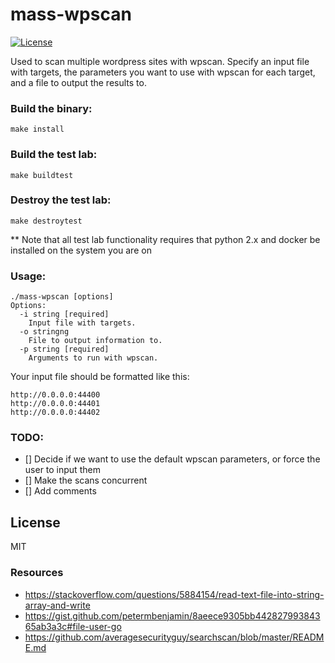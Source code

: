 # mass-wpscan
[![License](http://img.shields.io/:license-mit-blue.svg)](https://github.com/l50/mass-wpscan/blob/master/LICENSE)

Used to scan multiple wordpress sites with wpscan. Specify an input file
with targets, the parameters you want to use with wpscan for each
target, and a file to output the results to.

### Build the binary:
```
make install
```

### Build the test lab:
```
make buildtest
```

### Destroy the test lab:
```
make destroytest
```

** Note that all test lab functionality requires that python 2.x and
docker be installed on the system you are on

### Usage:
```
./mass-wpscan [options]
Options:
  -i string [required]
    Input file with targets.
  -o stringng
    File to output information to.
  -p string [required]
    Arguments to run with wpscan.
```

Your input file should be formatted like this:
```
http://0.0.0.0:44400
http://0.0.0.0:44401
http://0.0.0.0:44402
```

### TODO:
- [] Decide if we want to use the default wpscan parameters, or force
  the user to input them
- [] Make the scans concurrent
- [] Add comments

## License
MIT

### Resources
- https://stackoverflow.com/questions/5884154/read-text-file-into-string-array-and-write
- https://gist.github.com/petermbenjamin/8aeece9305bb44282799384365ab3a3c#file-user-go
- https://github.com/averagesecurityguy/searchscan/blob/master/README.md
